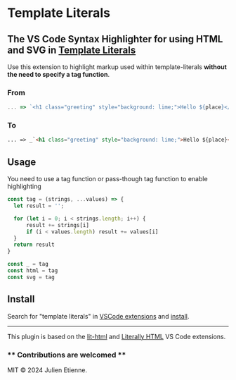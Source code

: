 # Template Literals
## The VS Code Syntax Highlighter for using HTML and SVG in [Template Literals](https://developer.mozilla.org/en-US/docs/Web/JavaScript/Reference/Template_literals)

Use this extension to highlight markup used within template-literals **without the need to specify a tag function**.

### From 
```js
... => `<h1 class="greeting" style="background: lime;">Hello ${place}</h1>` 
```
### To
```html
... => _`<h1 class="greeting" style="background: lime;">Hello ${place}</h1>`
```
## Usage
You need to use a tag function or pass-though tag function to enable highlighting
```js
const tag = (strings, ...values) => {
  let result = '';

  for (let i = 0; i < strings.length; i++) {
      result += strings[i]
      if (i < values.length) result += values[i]
  }
  return result
}

const _ = tag
const html = tag
const svg = tag
```

## Install
Search for "template literals" in [VSCode extensions](https://marketplace.visualstudio.com/) and [install](https://code.visualstudio.com/learn/get-started/extensions).

---
This plugin is based on the [lit-html](https://github.com/mjbvz/vscode-lit-html) and [Literally HTML](https://github.com/WebReflection/vscode-literally-html) VS Code extensions.

### ** Contributions are welcomed **

MIT © 2024 Julien Etienne.